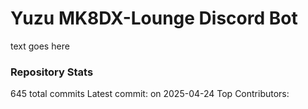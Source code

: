 # Yuzu MK8DX-Lounge Discord Bot
text goes here

### Repository Stats
645 total commits
Latest commit:  on 2025-04-24
Top Contributors:



